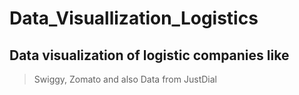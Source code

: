 # Data_Visuallization_Logistics
## Data visualization of logistic companies like
>Swiggy, Zomato and also Data from JustDial
